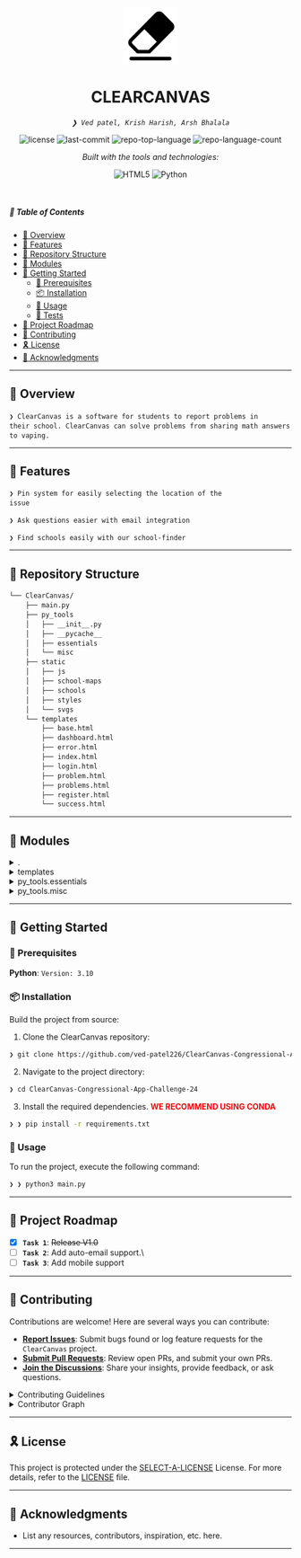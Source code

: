 <p align="center">
  <img src="static/imgs/eraser.png" width="20%" alt="CLEARCANVAS-logo"
  style="background-color: white; border-radius: 5px;">
</p>
<p align="center">
    <h1 align="center">CLEARCANVAS</h1>
</p>
<p align="center">
    <em><code>❯ Ved patel, Krish Harish, Arsh Bhalala</code></em>
</p>
<p align="center">
	<img src="https://img.shields.io/github/license/ved-patel226/ClearCanvas-Congressional-App-Challenge-24?style=flat&logo=opensourceinitiative&logoColor=white&color=705c53" alt="license">
	<img src="https://img.shields.io/github/last-commit/ved-patel226/ClearCanvas-Congressional-App-Challenge-24?style=flat&logo=git&logoColor=white&color=705c53" alt="last-commit">
	<img src="https://img.shields.io/github/languages/top/ved-patel226/ClearCanvas-Congressional-App-Challenge-24?style=flat&color=705c53" alt="repo-top-language">
	<img src="https://img.shields.io/github/languages/count/ved-patel226/ClearCanvas-Congressional-App-Challenge-24?style=flat&color=705c53" alt="repo-language-count">
</p>
<p align="center">
		<em>Built with the tools and technologies:</em>
</p>
<p align="center">
	<img src="https://img.shields.io/badge/HTML5-E34F26.svg?style=flat&logo=HTML5&logoColor=white" alt="HTML5">
	<img src="https://img.shields.io/badge/Python-3776AB.svg?style=flat&logo=Python&logoColor=white" alt="Python">
</p>

<br>

##### 🔗 Table of Contents

- [📍 Overview](#-overview)
- [👾 Features](#-features)
- [📂 Repository Structure](#-repository-structure)
- [🧩 Modules](#-modules)
- [🚀 Getting Started](#-getting-started)
    - [🔖 Prerequisites](#-prerequisites)
    - [📦 Installation](#-installation)
    - [🤖 Usage](#-usage)
    - [🧪 Tests](#-tests)
- [📌 Project Roadmap](#-project-roadmap)
- [🤝 Contributing](#-contributing)
- [🎗 License](#-license)
- [🙌 Acknowledgments](#-acknowledgments)

---

## 📍 Overview

<code>❯ ClearCanvas is a software for students to report problems in their school. ClearCanvas can solve problems from sharing math answers to vaping.</code>

---

## 👾 Features

<code>❯ Pin system for easily selecting the location of the issue</code>

<code>❯ Ask questions easier with email integration</code>

<code>❯ Find schools easily with our school-finder</code>

---

## 📂 Repository Structure

```sh
└── ClearCanvas/
    ├── main.py
    ├── py_tools
    │   ├── __init__.py
    │   ├── __pycache__
    │   ├── essentials
    │   └── misc
    ├── static
    │   ├── js
    │   ├── school-maps
    │   ├── schools
    │   ├── styles
    │   └── svgs
    └── templates
        ├── base.html
        ├── dashboard.html
        ├── error.html
        ├── index.html
        ├── login.html
        ├── problem.html
        ├── problems.html
        ├── register.html
        └── success.html
```

---

## 🧩 Modules

<details closed><summary>.</summary>

| File | Summary |
| --- | --- |
| [main.py](https://github.com/ved-patel226/ClearCanvas-Congressional-App-Challenge-24/blob/main/main.py) | <code>Main python file for the flask app</code> |

</details>

<details closed><summary>templates</summary>

| File | Summary |
| --- | --- |
| [register.html](https://github.com/ved-patel226/ClearCanvas-Congressional-App-Challenge-24/blob/main/templates/register.html) | <code>❯ HTML file for registering schools</code> |
| [success.html](https://github.com/ved-patel226/ClearCanvas-Congressional-App-Challenge-24/blob/main/templates/success.html) | <code>❯ HTML file for the success message</code> |
| [problem.html](https://github.com/ved-patel226/ClearCanvas-Congressional-App-Challenge-24/blob/main/templates/problem.html) | <code>❯ HTML file for viewing the file</code> |
| [error.html](https://github.com/ved-patel226/ClearCanvas-Congressional-App-Challenge-24/blob/main/templates/error.html) | <code>❯ HTML file for errors</code> |
| [login.html](https://github.com/ved-patel226/ClearCanvas-Congressional-App-Challenge-24/blob/main/templates/login.html) | <code>❯ HTML file for student/teacher login</code> |
| [index.html](https://github.com/ved-patel226/ClearCanvas-Congressional-App-Challenge-24/blob/main/templates/index.html) | <code>❯ HTML file for the landing page</code> |
| [base.html](https://github.com/ved-patel226/ClearCanvas-Congressional-App-Challenge-24/blob/main/templates/base.html) | <code>❯ Base HTML file for all html files</code> |
| [dashboard.html](https://github.com/ved-patel226/ClearCanvas-Congressional-App-Challenge-24/blob/main/templates/dashboard.html) | <code>❯ HTML file for teachers'/students' dashboard</code> |
| [problems.html](https://github.com/ved-patel226/ClearCanvas-Congressional-App-Challenge-24/blob/main/templates/problems.html) | <code>❯ HTML file for viewing all problems</code> |

</details>

<details closed><summary>py_tools.essentials</summary>

| File | Summary |
| --- | --- |
| [mongo_db.py](https://github.com/ved-patel226/ClearCanvas-Congressional-App-Challenge-24/blob/main/py_tools/essentials/mongo_db.py) | <code>❯ Python file to make communication between Mongo and us easier</code> |
| [env_to_var.py](https://github.com/ved-patel226/ClearCanvas-Congressional-App-Challenge-24/blob/main/py_tools/essentials/env_to_var.py) | <code>❯ Python file for getting API keys from .env file</code> |

</details>

<details closed><summary>py_tools.misc</summary>

| File | Summary |
| --- | --- |
| [latest.py](https://github.com/ved-patel226/ClearCanvas-Congressional-App-Challenge-24/blob/main/py_tools/misc/latest.py) | <code>❯ Python file for getting the latest timestamp</code> |
| [school_searcher.py](https://github.com/ved-patel226/ClearCanvas-Congressional-App-Challenge-24/blob/main/py_tools/misc/school_searcher.py) | <code>❯ Python file for finding your school from the csv</code> |
| [send_email.py](https://github.com/ved-patel226/ClearCanvas-Congressional-App-Challenge-24/blob/main/py_tools/misc/send_email.py) | <code>❯ Python file for sending emails (scrapped due to time)</code> |
| [school_info.py](https://github.com/ved-patel226/ClearCanvas-Congressional-App-Challenge-24/blob/main/py_tools/misc/school_info.py) | <code>❯ Python file for getting school info from MongoDB</code> |

</details>

---

## 🚀 Getting Started

### 🔖 Prerequisites

**Python**: `Version: 3.10`

### 📦 Installation

Build the project from source:

1. Clone the ClearCanvas repository:
```sh
❯ git clone https://github.com/ved-patel226/ClearCanvas-Congressional-App-Challenge-24
```

2. Navigate to the project directory:
```sh
❯ cd ClearCanvas-Congressional-App-Challenge-24
```

3. Install the required dependencies. **<span style="color: red;">WE RECOMMEND USING CONDA</span>**
```sh
❯ ❯ pip install -r requirements.txt
```


### 🤖 Usage

To run the project, execute the following command:

```sh
❯ ❯ python3 main.py
```

---

## 📌 Project Roadmap

- [X] **`Task 1`**: <strike>Release V1.0</strike>
- [ ] **`Task 2`**: Add auto-email support.\
- [ ] **`Task 3`**: Add mobile support

---

## 🤝 Contributing

Contributions are welcome! Here are several ways you can contribute:

- **[Report Issues](https://github.com/ved-patel226/ClearCanvas-Congressional-App-Challenge-24/issues)**: Submit bugs found or log feature requests for the `ClearCanvas` project.
- **[Submit Pull Requests](https://github.com/ved-patel226/ClearCanvas-Congressional-App-Challenge-24/blob/main/CONTRIBUTING.md)**: Review open PRs, and submit your own PRs.
- **[Join the Discussions](https://github.com/ved-patel226/ClearCanvas-Congressional-App-Challenge-24/discussions)**: Share your insights, provide feedback, or ask questions.

<details closed>
<summary>Contributing Guidelines</summary>

1. **Fork the Repository**: Start by forking the project repository to your github account.
2. **Clone Locally**: Clone the forked repository to your local machine using a git client.
   ```sh
   git clone https://github.com/ved-patel226/ClearCanvas-Congressional-App-Challenge-24
   ```
3. **Create a New Branch**: Always work on a new branch, giving it a descriptive name.
   ```sh
   git checkout -b new-feature-x
   ```
4. **Make Your Changes**: Develop and test your changes locally.
5. **Commit Your Changes**: Commit with a clear message describing your updates.
   ```sh
   git commit -m 'Implemented new feature x.'
   ```
6. **Push to github**: Push the changes to your forked repository.
   ```sh
   git push origin new-feature-x
   ```
7. **Submit a Pull Request**: Create a PR against the original project repository. Clearly describe the changes and their motivations.
8. **Review**: Once your PR is reviewed and approved, it will be merged into the main branch. Congratulations on your contribution!
</details>

<details closed>
<summary>Contributor Graph</summary>
<br>
<p align="left">
   <a href="https://github.com{/ved-patel226/ClearCanvas-Congressional-App-Challenge-24/}graphs/contributors">
      <img src="https://contrib.rocks/image?repo=ved-patel226/ClearCanvas-Congressional-App-Challenge-24">
   </a>
</p>
</details>

---

## 🎗 License

This project is protected under the [SELECT-A-LICENSE](https://choosealicense.com/licenses) License. For more details, refer to the [LICENSE](https://choosealicense.com/licenses/) file.

---

## 🙌 Acknowledgments

- List any resources, contributors, inspiration, etc. here.

---

